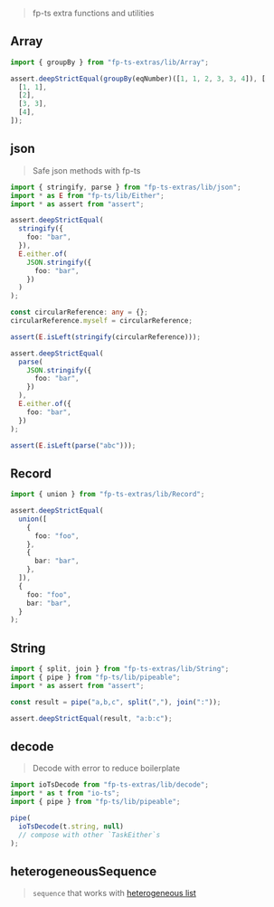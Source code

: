 > fp-ts extra functions and utilities

## Array

```ts
import { groupBy } from "fp-ts-extras/lib/Array";

assert.deepStrictEqual(groupBy(eqNumber)([1, 1, 2, 3, 3, 4]), [
  [1, 1],
  [2],
  [3, 3],
  [4],
]);
```

## json

> Safe json methods with fp-ts

```ts
import { stringify, parse } from "fp-ts-extras/lib/json";
import * as E from "fp-ts/lib/Either";
import * as assert from "assert";

assert.deepStrictEqual(
  stringify({
    foo: "bar",
  }),
  E.either.of(
    JSON.stringify({
      foo: "bar",
    })
  )
);

const circularReference: any = {};
circularReference.myself = circularReference;

assert(E.isLeft(stringify(circularReference)));

assert.deepStrictEqual(
  parse(
    JSON.stringify({
      foo: "bar",
    })
  ),
  E.either.of({
    foo: "bar",
  })
);

assert(E.isLeft(parse("abc")));
```

## Record

```ts
import { union } from "fp-ts-extras/lib/Record";

assert.deepStrictEqual(
  union([
    {
      foo: "foo",
    },
    {
      bar: "bar",
    },
  ]),
  {
    foo: "foo",
    bar: "bar",
  }
);
```

## String

```ts
import { split, join } from "fp-ts-extras/lib/String";
import { pipe } from "fp-ts/lib/pipeable";
import * as assert from "assert";

const result = pipe("a,b,c", split(","), join(":"));

assert.deepStrictEqual(result, "a:b:c");
```

## decode

> Decode with error to reduce boilerplate

```ts
import ioTsDecode from "fp-ts-extras/lib/decode";
import * as t from "io-ts";
import { pipe } from "fp-ts/lib/pipeable";

pipe(
  ioTsDecode(t.string, null)
  // compose with other `TaskEither`s
);
```

## heterogeneousSequence

> `sequence` that works with [heterogeneous list](https://wiki.haskell.org/Heterogenous_collections)
